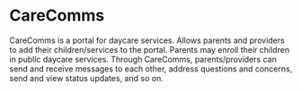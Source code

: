 # CareComms
CareComms is a portal for daycare services. Allows parents and providers to add their children/services to the portal. Parents may enroll their children in public daycare services. Through CareComms, parents/providers can send and receive messages to each other, address questions and concerns, send and view status updates, and so on.
